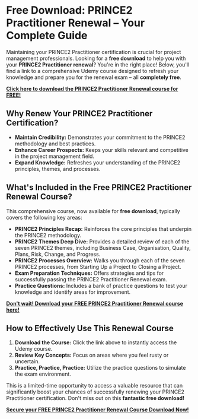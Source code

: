 # Free Download: PRINCE2 Practitioner Renewal – Your Complete Guide

Maintaining your PRINCE2 Practitioner certification is crucial for project management professionals. Looking for a **free download** to help you with your **PRINCE2 Practitioner renewal**? You're in the right place! Below, you'll find a link to a comprehensive Udemy course designed to refresh your knowledge and prepare you for the renewal exam – all **completely free**.

[**Click here to download the PRINCE2 Practitioner Renewal course for FREE!**](https://udemywork.com/prince2-practitioner-renewal)

## Why Renew Your PRINCE2 Practitioner Certification?

*   **Maintain Credibility:** Demonstrates your commitment to the PRINCE2 methodology and best practices.
*   **Enhance Career Prospects:** Keeps your skills relevant and competitive in the project management field.
*   **Expand Knowledge:** Refreshes your understanding of the PRINCE2 principles, themes, and processes.

## What's Included in the Free PRINCE2 Practitioner Renewal Course?

This comprehensive course, now available for **free download**, typically covers the following key areas:

*   **PRINCE2 Principles Recap:** Reinforces the core principles that underpin the PRINCE2 methodology.
*   **PRINCE2 Themes Deep Dive:** Provides a detailed review of each of the seven PRINCE2 themes, including Business Case, Organisation, Quality, Plans, Risk, Change, and Progress.
*   **PRINCE2 Processes Overview:** Walks you through each of the seven PRINCE2 processes, from Starting Up a Project to Closing a Project.
*   **Exam Preparation Techniques:** Offers strategies and tips for successfully passing the PRINCE2 Practitioner Renewal exam.
*   **Practice Questions:** Includes a bank of practice questions to test your knowledge and identify areas for improvement.

[**Don't wait! Download your FREE PRINCE2 Practitioner Renewal course here!**](https://udemywork.com/prince2-practitioner-renewal)

## How to Effectively Use This Renewal Course

1.  **Download the Course:** Click the link above to instantly access the Udemy course.
2.  **Review Key Concepts:** Focus on areas where you feel rusty or uncertain.
3.  **Practice, Practice, Practice:** Utilize the practice questions to simulate the exam environment.

This is a limited-time opportunity to access a valuable resource that can significantly boost your chances of successfully renewing your PRINCE2 Practitioner certification. Don't miss out on this **fantastic free download!**

**[Secure your FREE PRINCE2 Practitioner Renewal Course Download Now!](https://udemywork.com/prince2-practitioner-renewal)**
